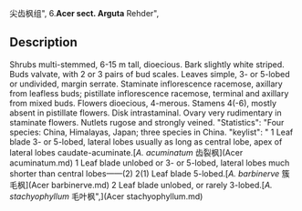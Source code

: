 尖齿枫组",
6.**Acer sect. Arguta** Rehder",

## Description
Shrubs multi-stemmed, 6-15 m tall, dioecious. Bark slightly white striped. Buds valvate, with 2 or 3 pairs of bud scales. Leaves simple, 3- or 5-lobed or undivided, margin serrate. Staminate inflorescence racemose, axillary from leafless buds; pistillate inflorescence racemose, terminal and axillary from mixed buds. Flowers dioecious, 4-merous. Stamens 4(-6), mostly absent in pistillate flowers. Disk intrastaminal. Ovary very rudimentary in staminate flowers. Nutlets rugose and strongly veined.
  "Statistics": "Four species: China, Himalayas, Japan; three species in China.
  "keylist": "
1 Leaf blade 3- or 5-lobed, lateral lobes usually as long as central lobe, apex of lateral lobes caudate-acuminate.[*A. acuminatum* 齿裂枫](Acer acuminatum.md)
1 Leaf blade unlobed or 3- or 5-lobed, lateral lobes much shorter than central lobes——(2)
2(1) Leaf blade 5-lobed.[*A. barbinerve* 簇毛枫](Acer barbinerve.md)
2 Leaf blade unlobed, or rarely 3-lobed.[*A. stachyophyllum* 毛叶枫",](Acer stachyophyllum.md)
